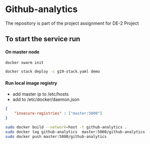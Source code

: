 # Github-analytics

The repository is part of the project assignment for DE-2 Project

## To start the service run

#### On master node

```bash
docker swarm init
```

```bash
docker stack deploy -c g19-stack.yaml demo
```

#### Run local image registry
- add master ip to /etc/hosts 
- add to /etc/docker/daemon.json 
```json
{
    "insecure-registries" : ["master:5000"]
}
```
```bash
sudo docker build --network=host -t github-analytics .
sudo docker tag github-analytics  master:5000/github-analytics
sudo docker push master:5000/github-analytics
```
